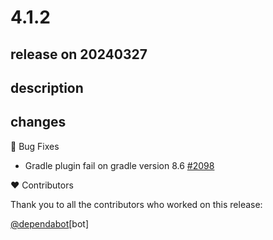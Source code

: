 # 4.1.2

## release on 20240327

## description

## changes

🐞 Bug Fixes

* Gradle plugin fail on gradle version 8.6 <a href="https://github.com/spring-cloud/spring-cloud-contract/issues/2098" data-hovercard-type="issue" data-hovercard-url="/spring-cloud/spring-cloud-contract/issues/2098/hovercard">#2098</a>

❤️ Contributors

Thank you to all the contributors who worked on this release:

<a class="user-mention notranslate" data-hovercard-type="organization" data-hovercard-url="/orgs/dependabot/hovercard" data-octo-click="hovercard-link-click" data-octo-dimensions="link_type:self" href="https://github.com/dependabot">@dependabot</a>[bot]

